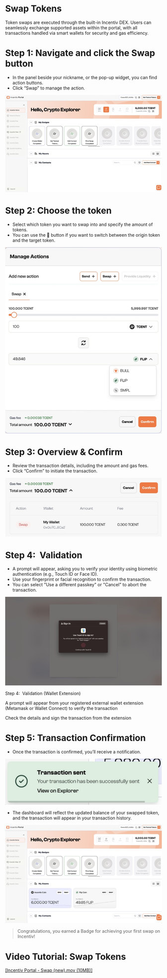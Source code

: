 # Swap Tokens

Token swaps are executed through the built-in Incentiv DEX. Users can seamlessly exchange supported assets within the portal, with all transactions handled via smart wallets for security and gas efficiency.

# Step 1: Navigate and click the Swap button

- In the panel beside your nickname, or the pop-up widget, you can find action buttons.
- Click “Swap” to manage the action.

![Swap Tokens](/docs/images/SwapTokens1.jpeg)

# Step 2: Choose the token

- Select which token you want to swap into and specify the amount of tokens.
- You can use the 🔄 button if you want to switch between the origin token and the target token.

![Swap Tokens](/docs/images/SwapTokens2.jpeg)

# Step 3: Overview & Confirm

- Review the transaction details, including the amount and gas fees.
- Click “Confirm” to initiate the transaction.

![Swap Tokens](/docs/images/SwapTokens3.jpeg)

# Step 4:  Validation

- A prompt will appear, asking you to verify your identity using biometric authentication (e.g., Touch ID or Face ID).
- Use your fingerprint or facial recognition to confirm the transaction.
- You can select "Use a different passkey" or "Cancel" to abort the transaction.

![Swap Tokens](/docs/images/SwapTokens4.jpeg)

Step 4:  Validation (Wallet Extension)

A prompt will appear from your registered external wallet extension (Metamask or Wallet Connect) to verify the transaction

Check the details and sign the transaction from the extension

# Step 5: Transaction Confirmation

- Once the transaction is confirmed, you’ll receive a notification.

![Swap Tokens](/docs/images/SwapTokens5.jpeg)

- The dashboard will reflect the updated balance of your swapped token, and the transaction will appear in your transaction history.

![Swap Tokens](/docs/images/SwapTokens6.jpeg)

> <Tip>Congratulations, you earned a Badge for achieving your first swap on Incentiv!</Tip>

# Video Tutorial: Swap Tokens

[[Incentiv Portal - Swap (new).mov (10MB)]](media_Swap%20Tokens/Y6WgPIZq59o7L2-Incentiv%20Portal%20-%20Swap%20\(new\).mov)